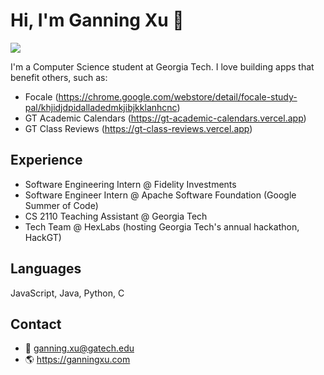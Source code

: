 # Hi, I'm Ganning Xu 👋 
![](https://komarev.com/ghpvc/?username=ganning127&color=blue)

I'm a Computer Science student at Georgia Tech. I love building apps that benefit others, such as:
- Focale (https://chrome.google.com/webstore/detail/focale-study-pal/khjidjdpidalladedmkjibjkklanhcnc)
- GT Academic Calendars (https://gt-academic-calendars.vercel.app)
- GT Class Reviews (https://gt-class-reviews.vercel.app)

## Experience
- Software Engineering Intern @ Fidelity Investments
- Software Engineer Intern @ Apache Software Foundation (Google Summer of Code)
- CS 2110 Teaching Assistant @ Georgia Tech
- Tech Team @ HexLabs (hosting Georgia Tech's annual hackathon, HackGT)

## Languages
JavaScript, Java, Python, C

## Contact
- 📧 ganning.xu@gatech.edu
- 🌎 https://ganningxu.com

 <!--- Wrap text
```py
class Ganning:
    def __init__(self):
        self.name = "Ganning Xu"
        self.school = "Georgia Institute of Technology"
        self.vscode_theme = "After Dark" # i love this color theme and thought it was important to mention :)
        self.code = {
            "frontend": ["JavaScript", "React.js", "Next.js", "Bootstrap", "Chakra UI", "Tailwind CSS", "HTML", "CSS", "Sass", "Redux"],
            "backend": ["Python", "Node.js", "Java", "Azure Functions", "PostgreSQL", "AWS Lambda", "C"],
            "mobile": ["React Native"],
            "tools": ["Git", "GitHub", "GitHub Actions", "Bash", "Linux"]
        }
        self.description = "I'm a rising freshman at Georgia Tech. 🙂 I love making fun and random applications, or building websites for nonprofits and local businesses! Feel free to reach out and say hello :)"

    def get_contacts(self):
        return {
            "email": "ganning.xu@gatech.edu",
            "linkedin": "linkedin.com/in/ganningxu",
            "website": "ganning.me",
            "github": "github.com/ganning127",
        }

if __name__ == "__main__":
    me = Ganning()
```
 --->

